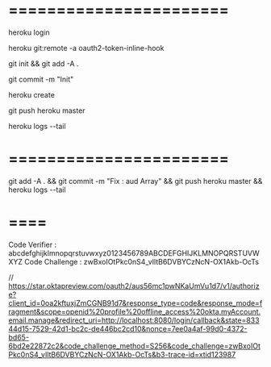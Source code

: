 
# =======================
heroku login

heroku git:remote -a oauth2-token-inline-hook

git init && git add -A .

git commit -m "Init"

heroku create

git push heroku master

heroku logs --tail
# =======================

git add -A . && git commit -m "Fix : aud Array" && git push heroku master && heroku logs --tail

# ====

Code Verifier : abcdefghijklmnopqrstuvwxyz0123456789ABCDEFGHIJKLMNOPQRSTUVWXYZ
Code Challenge : zwBxoIOtPkc0nS4_vIltB6DVBYCzNcN-OX1Akb-OcTs

//
https://star.oktapreview.com/oauth2/aus56mc1pwNKaUmVu1d7/v1/authorize?client_id=0oa2kftuxjZmCGNB91d7&response_type=code&response_mode=fragment&scope=openid%20profile%20offline_access%20okta.myAccount.email.manage&redirect_uri=http://localhost:8080/login/callback&state=83344d15-7529-42d1-bc2c-de446bc2cd10&nonce=7ee0a4af-99d0-4372-bd65-6bd2e22872c2&code_challenge_method=S256&code_challenge=zwBxoIOtPkc0nS4_vIltB6DVBYCzNcN-OX1Akb-OcTs&b3-trace-id=xtid123987
